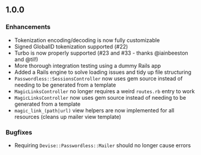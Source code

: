 ## 1.0.0

### Enhancements

* Tokenization encoding/decoding is now fully customizable
* Signed GlobalID tokenization supported (#22)
* Turbo is now properly supported (#23 and #33 - thanks @iainbeeston and @til!)
* More thorough integration testing using a dummy Rails app
* Added a Rails engine to solve loading issues and tidy up file structuring
* `Passwordless::SessionsController` now uses gem source instead of needing to be generated from a template
* `MagicLinksController` no longer requires a weird `routes.rb` entry to work
* `MagicLinksController` now uses gem source instead of needing to be generated from a template
* `magic_link_(path|url)` view helpers are now implemented for all resources (cleans up mailer view template)

### Bugfixes

* Requiring `Devise::Passwordless::Mailer` should no longer cause errors
